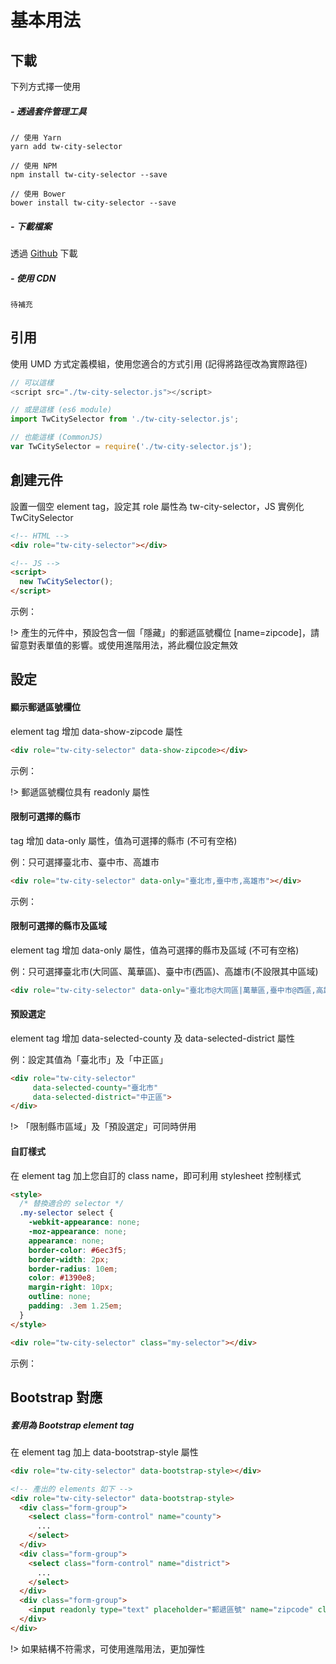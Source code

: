 # 基本用法

## 下載

下列方式擇一使用

##### - 透過套件管理工具
```
// 使用 Yarn
yarn add tw-city-selector

// 使用 NPM
npm install tw-city-selector --save

// 使用 Bower
bower install tw-city-selector --save
```

##### - 下載檔案
透過 [Github](https://github.com/dennykuo/tw-city-selector ':target=_blank') 下載

##### - 使用 CDN
```
待補充
```


## 引用

使用 UMD 方式定義模組，使用您適合的方式引用 (記得將路徑改為實際路徑)

```javascript
// 可以這樣
<script src="./tw-city-selector.js"></script>

// 或是這樣 (es6 module)
import TwCitySelector from './tw-city-selector.js';

// 也能這樣 (CommonJS)
var TwCitySelector = require('./tw-city-selector.js');
```


## 創建元件

設置一個空 element tag，設定其 role 屬性為 tw-city-selector，JS 實例化 TwCitySelector

```html
<!-- HTML -->
<div role="tw-city-selector"></div>

<!-- JS -->
<script>
  new TwCitySelector();
</script>
```

示例：
<div role="tw-city-selector"></div>

!> 產生的元件中，預設包含一個「隱藏」的郵遞區號欄位 [name=zipcode]，請留意對表單值的影響。或使用進階用法，將此欄位設定無效


## 設定

#### 顯示郵遞區號欄位

element tag 增加 data-show-zipcode 屬性

```html
<div role="tw-city-selector" data-show-zipcode></div>
```

示例：
<div role="tw-city-selector" data-show-zipcode></div>

!> 郵遞區號欄位具有 readonly 屬性

#### 限制可選擇的縣市

tag 增加 data-only 屬性，值為可選擇的縣市 (不可有空格)

例：只可選擇臺北市、臺中市、高雄市

```html
<div role="tw-city-selector" data-only="臺北市,臺中市,高雄市"></div>
```

示例：
<div role="tw-city-selector" data-only="臺北市,臺中市,高雄市"></div>


#### 限制可選擇的縣市及區域

element tag 增加 data-only 屬性，值為可選擇的縣市及區域 (不可有空格)

例：只可選擇臺北市(大同區、萬華區)、臺中市(西區)、高雄市(不設限其中區域)

```html
<div role="tw-city-selector" data-only="臺北市@大同區|萬華區,臺中市@西區,高雄市"></div>
```

<div role="tw-city-selector" data-only="臺北市@大同區|萬華區,臺中市@西區,高雄市"></div>


#### 預設選定

element tag 增加 data-selected-county 及 data-selected-district 屬性

例：設定其值為「臺北市」及「中正區」

```html
<div role="tw-city-selector"
     data-selected-county="臺北市"
     data-selected-district="中正區">
</div>
```

<div role="tw-city-selector"
     data-selected-county="臺北市"
     data-selected-district="中正區">
</div>

!> 「限制縣市區域」及「預設選定」可同時併用

#### 自訂樣式

在 element tag 加上您自訂的 class name，即可利用 stylesheet 控制樣式

```html
<style>
  /* 替換適合的 selector */
  .my-selector select {
    -webkit-appearance: none;
    -moz-appearance: none;
    appearance: none;
    border-color: #6ec3f5;
    border-width: 2px;
    border-radius: 10em;
    color: #1390e8;
    margin-right: 10px;
    outline: none;
    padding: .3em 1.25em;
  }
</style>

<div role="tw-city-selector" class="my-selector"></div>
```

示例：
<div role="tw-city-selector" class="my-selector"></div>

<style>
  .my-selector select {
    -webkit-appearance: none;
    -moz-appearance: none;
    appearance: none;
    border-color: #6ec3f5;
    border-width: 2px;
    border-radius: 10em;
    color: #1390e8;
    margin-right: 10px;
    outline: none;
    padding: .3em 1.25em;
  }
</style>


## Bootstrap 對應

##### 套用為 Bootstrap element tag

在 element tag 加上 data-bootstrap-style 屬性

```html
<div role="tw-city-selector" data-bootstrap-style></div>

<!-- 產出的 elements 如下 -->
<div role="tw-city-selector" data-bootstrap-style>
  <div class="form-group">
    <select class="form-control" name="county">
      ...
    </select>
  </div>
  <div class="form-group">
    <select class="form-control" name="district">
      ...
    </select>
  </div>
  <div class="form-group">
    <input readonly type="text" placeholder="郵遞區號" name="zipcode" class="form-control" autocomplete="off" style="display: none; width: 6em;">
  </div>
</div>
```

!> 如果結構不符需求，可使用進階用法，更加彈性



<!-- 頁面示例用的 JS -->
<script>
  new TwCitySelector();
</script>
